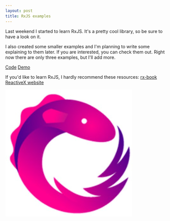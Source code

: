 ```yaml
---
layout: post
title: RxJS examples
---
```

Last weekend I started to learn RxJS. It's a pretty cool library, so be sure to have a look on it. 

I also created some smaller examples and I'm planning to write some explaining to them later. 
If you are interested, you can check them out. Right now there are only three examples, but I'll add more.

[Code](https://github.com/annatomka/rxjs-examples)
[Demo](https://rxjs.firebaseapp.com/)

If you'd like to learn RxJS, I hardly recommend these resources: 
[rx-book](https://xgrommx.github.io/rx-book/)
[ReactiveX website](http://reactivex.io)

![](/public/rxjs.jpg)
